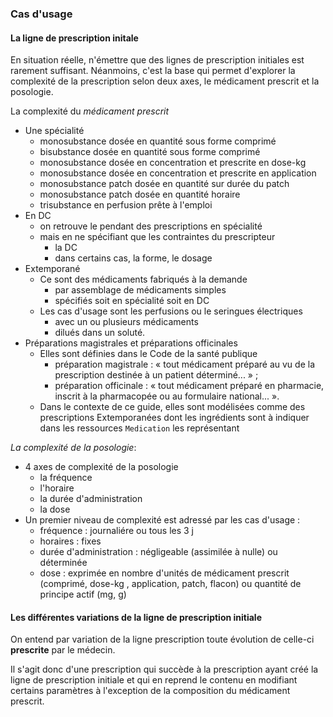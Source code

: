 ### Cas d'usage

#### La ligne de prescription initale

En situation réelle, n'émettre que des lignes de prescription initiales est rarement suffisant. Néanmoins, c'est la base qui permet d'explorer la complexité de la prescription selon deux axes, le médicament prescrit et la posologie.

La complexité du *médicament prescrit*

- Une spécialité
  - monosubstance dosée en quantité sous forme comprimé
  - bisubstance dosée en quantité sous forme comprimé
  - monosubstance dosée en concentration et prescrite en dose-kg
  - monosubstance dosée en concentration et prescrite en application
  - monosubstance patch dosée en quantité sur durée du patch
  - monosubstance patch dosée en quantité horaire
  - trisubstance en perfusion prête à l'emploi
- En DC
  - on retrouve le pendant des prescriptions en spécialité
  - mais en ne spécifiant que les contraintes du prescripteur
    - la DC
    - dans certains cas, la forme, le dosage
- Extemporané
  - Ce sont des médicaments fabriqués à la demande
    - par assemblage de médicaments simples
    - spécifiés soit en spécialité soit en DC
  - Les cas d'usage sont les perfusions ou le seringues électriques
    - avec un ou plusieurs médicaments
    - dilués dans un soluté.
- Préparations magistrales et préparations officinales
  - Elles sont définies dans le Code de la santé publique
    - préparation magistrale : « tout médicament préparé au vu de la prescription destinée à un patient déterminé... » ;
    - préparation officinale : « tout médicament préparé en pharmacie, inscrit à la pharmacopée ou au formulaire national... ».
  - Dans le contexte de ce guide, elles sont modélisées comme des prescriptions Extemporanées dont les ingrédients sont à indiquer dans les ressources `Medication` les représentant

*La complexité de la posologie*:

- 4 axes de complexité de la posologie
  - la fréquence
  - l'horaire
  - la durée d'administration
  - la dose
- Un premier niveau de complexité est adressé par les cas d'usage :
  - fréquence : journaliére ou tous les 3 j
  - horaires : fixes
  - durée d'administration : négligeable (assimilée à nulle) ou déterminée
  - dose : exprimée en nombre d'unités de médicament prescrit (comprimé, dose-kg , application, patch, flacon) ou quantité de principe actif (mg, g)

#### Les différentes variations de la ligne de prescription initiale

On entend par variation de la ligne prescription toute évolution de celle-ci **prescrite** par le médecin.

Il s'agit donc d'une prescription qui succède à la prescription ayant créé la ligne de prescription initiale et qui en reprend le contenu en modifiant certains paramètres à l'exception de la composition du médicament prescrit.
